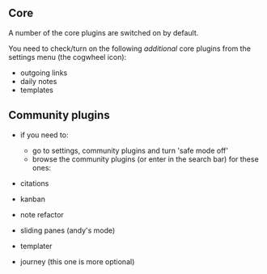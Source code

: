 ## Core

A number of the core plugins are switched on by default.

You need to check/turn on the following _additional_ core plugins from the settings menu (the cogwheel icon):

- outgoing links
- daily notes
- templates

## Community plugins 

- if you need to:
	- go to settings, community plugins and turn 'safe mode off'
	- browse the community plugins (or enter in the search bar) for these ones:

- citations
- kanban
- note refactor
- sliding panes (andy's mode)
- templater
- journey (this one is more optional)

